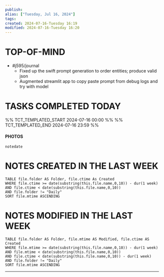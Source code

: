 ```yaml
---
publish: 
alias: ["Tuesday, Jul 16, 2024"]
tags: 
created: 2024-07-16-Tuesday 16:19
modified: 2024-07-16-Tuesday 16:20
---
```


# TOP-OF-MIND
- #j595/journal
	- Fixed up the swift prompt generation to order entities; produce valid json
	- Augmented streamlit app to copy paste prompt from debug logs and try with model

# TASKS COMPLETED TODAY

%% TCT_TEMPLATED_START 2024-07-16 00:00 %%
%% TCT_TEMPLATED_END 2024-07-16 23:59 %%

#### PHOTOS
```photos
notedate
```

# NOTES CREATED IN THE LAST WEEK
``` dataview
TABLE file.folder AS Folder, file.ctime As Created
WHERE file.ctime >= date(substring(this.file.name,0,10)) - dur(1 week) 
AND file.ctime < date(substring(this.file.name,0,10)) 
AND file.folder != "Daily"
SORT file.mtime ASCENDING
```

# NOTES MODIFIED IN THE LAST WEEK
``` dataview
TABLE file.folder AS Folder, file.mtime AS Modified, file.ctime AS Created
WHERE file.mtime >= date(substring(this.file.name,0,10)) - dur(1 week)
AND file.mtime < date(substring(this.file.name,0,10))
AND file.ctime < date(substring(this.file.name,0,10)) - dur(1 week)
AND file.folder != "Daily"
SORT file.mtime ASCENDING
```
---
